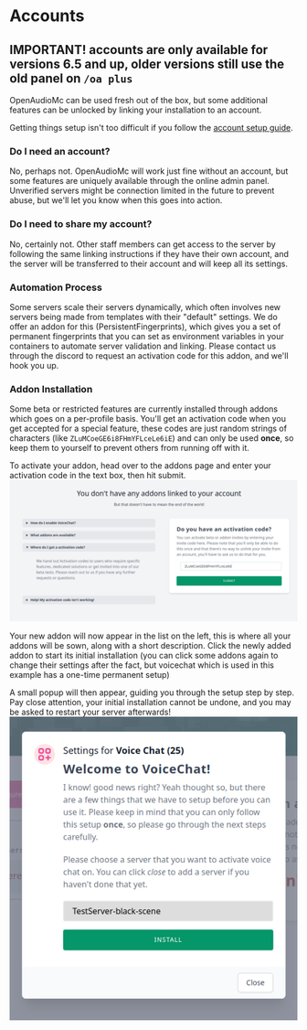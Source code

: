 # **Accounts**
## IMPORTANT! accounts are only available for versions 6.5 and up, older versions still use the old panel on `/oa plus`
OpenAudioMc can be used fresh out of the box, but some additional features can be unlocked by linking your installation to an account.

Getting things setup isn't too difficult if you follow the [account setup guide](account-setup.md).

### Do I need an account?
No, perhaps not. OpenAudioMc will work just fine without an account, but some features are uniquely available through the online admin panel.
Unverified servers might be connection limited in the future to prevent abuse, but we'll let you know when this goes into action.

### Do I need to share my account?
No, certainly not. Other staff members can get access to the server by following the same linking instructions if they have their own account, and the server will be transferred to their account and will keep all its settings.

### Automation Process
Some servers scale their servers dynamically, which often involves new servers being made from templates with their "default" settings.
We do offer an addon for this (PersistentFingerprints), which gives you a set of permanent fingerprints that you can set as environment variables in your containers to automate server validation and linking. Please contact us through the discord to request an activation code for this addon, and we'll hook you up.

### Addon Installation
Some beta or restricted features are currently installed through addons which goes on a per-profile basis.
You'll get an activation code when you get accepted for a special feature, these codes are just random strings of characters (like `ZLuMCoeGE6i8FHmYFLceLe6iE`) and can only be used **once**, so keep them to yourself to prevent others from running off with it.

To activate your addon, head over to the addons page and enter your activation code in the text box, then hit submit.
![addon home page](assets/addon-home-screen.png)

Your new addon will now appear in the list on the left, this is where all your addons will be sown, along with a short description.
Click the newly added addon to start its initial installation (you can click some addons again to change their settings after the fact, but voicechat which is used in this example has a one-time permanent setup)


A small popup will then appear, guiding you through the setup step by step. Pay close attention, your initial installation cannot be undone, and you may be asked to restart your server afterwards!
<br />
![addon installer](assets/addon-installer.png)